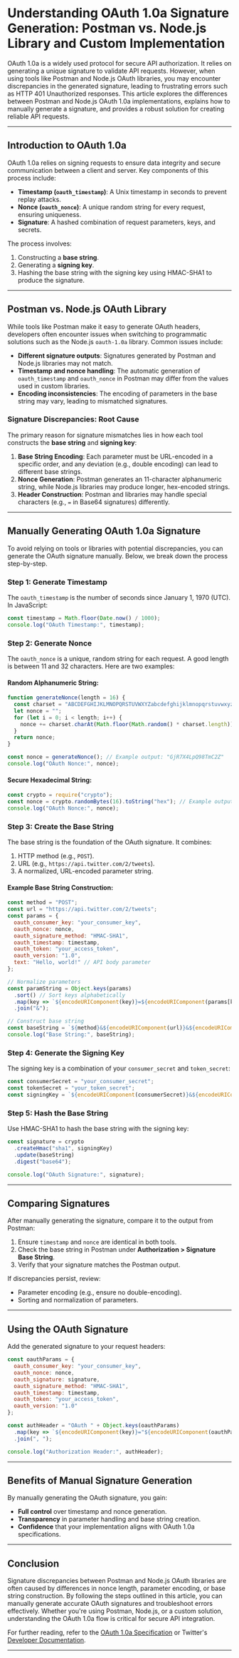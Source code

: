 
# Understanding OAuth 1.0a Signature Generation: Postman vs. Node.js Library and Custom Implementation

OAuth 1.0a is a widely used protocol for secure API authorization. It relies on generating a unique signature to validate API requests. However, when using tools like Postman and Node.js OAuth libraries, you may encounter discrepancies in the generated signature, leading to frustrating errors such as HTTP 401 Unauthorized responses. This article explores the differences between Postman and Node.js OAuth 1.0a implementations, explains how to manually generate a signature, and provides a robust solution for creating reliable API requests.

---

## **Introduction to OAuth 1.0a**
OAuth 1.0a relies on signing requests to ensure data integrity and secure communication between a client and server. Key components of this process include:
- **Timestamp (`oauth_timestamp`)**: A Unix timestamp in seconds to prevent replay attacks.
- **Nonce (`oauth_nonce`)**: A unique random string for every request, ensuring uniqueness.
- **Signature**: A hashed combination of request parameters, keys, and secrets.

The process involves:
1. Constructing a **base string**.
2. Generating a **signing key**.
3. Hashing the base string with the signing key using HMAC-SHA1 to produce the signature.

---

## **Postman vs. Node.js OAuth Library**
While tools like Postman make it easy to generate OAuth headers, developers often encounter issues when switching to programmatic solutions such as the Node.js `oauth-1.0a` library. Common issues include:
- **Different signature outputs**: Signatures generated by Postman and Node.js libraries may not match.
- **Timestamp and nonce handling**: The automatic generation of `oauth_timestamp` and `oauth_nonce` in Postman may differ from the values used in custom libraries.
- **Encoding inconsistencies**: The encoding of parameters in the base string may vary, leading to mismatched signatures.

### **Signature Discrepancies: Root Cause**
The primary reason for signature mismatches lies in how each tool constructs the **base string** and **signing key**:
1. **Base String Encoding**: Each parameter must be URL-encoded in a specific order, and any deviation (e.g., double encoding) can lead to different base strings.
2. **Nonce Generation**: Postman generates an 11-character alphanumeric string, while Node.js libraries may produce longer, hex-encoded strings.
3. **Header Construction**: Postman and libraries may handle special characters (e.g., `=` in Base64 signatures) differently.

---

## **Manually Generating OAuth 1.0a Signature**
To avoid relying on tools or libraries with potential discrepancies, you can generate the OAuth signature manually. Below, we break down the process step-by-step.

### **Step 1: Generate Timestamp**
The `oauth_timestamp` is the number of seconds since January 1, 1970 (UTC). In JavaScript:
```javascript
const timestamp = Math.floor(Date.now() / 1000);
console.log("OAuth Timestamp:", timestamp);
```

### **Step 2: Generate Nonce**
The `oauth_nonce` is a unique, random string for each request. A good length is between 11 and 32 characters. Here are two examples:

#### Random Alphanumeric String:
```javascript
function generateNonce(length = 16) {
  const charset = "ABCDEFGHIJKLMNOPQRSTUVWXYZabcdefghijklmnopqrstuvwxyz0123456789";
  let nonce = "";
  for (let i = 0; i < length; i++) {
    nonce += charset.charAt(Math.floor(Math.random() * charset.length));
  }
  return nonce;
}

const nonce = generateNonce(); // Example output: "GjR7X4LpQ98TmC2Z"
console.log("OAuth Nonce:", nonce);
```

#### Secure Hexadecimal String:
```javascript
const crypto = require("crypto");
const nonce = crypto.randomBytes(16).toString("hex"); // Example output: "e4d909c290d0fb1ca068ffaddf22cbd0"
console.log("OAuth Nonce:", nonce);
```

### **Step 3: Create the Base String**
The base string is the foundation of the OAuth signature. It combines:
1. HTTP method (e.g., `POST`).
2. URL (e.g., `https://api.twitter.com/2/tweets`).
3. A normalized, URL-encoded parameter string.

#### Example Base String Construction:
```javascript
const method = "POST";
const url = "https://api.twitter.com/2/tweets";
const params = {
  oauth_consumer_key: "your_consumer_key",
  oauth_nonce: nonce,
  oauth_signature_method: "HMAC-SHA1",
  oauth_timestamp: timestamp,
  oauth_token: "your_access_token",
  oauth_version: "1.0",
  text: "Hello, world!" // API body parameter
};

// Normalize parameters
const paramString = Object.keys(params)
  .sort() // Sort keys alphabetically
  .map(key => `${encodeURIComponent(key)}=${encodeURIComponent(params[key])}`)
  .join("&");

// Construct base string
const baseString = `${method}&${encodeURIComponent(url)}&${encodeURIComponent(paramString)}`;
console.log("Base String:", baseString);
```

### **Step 4: Generate the Signing Key**
The signing key is a combination of your `consumer_secret` and `token_secret`:
```javascript
const consumerSecret = "your_consumer_secret";
const tokenSecret = "your_token_secret";
const signingKey = `${encodeURIComponent(consumerSecret)}&${encodeURIComponent(tokenSecret)}`;
```

### **Step 5: Hash the Base String**
Use HMAC-SHA1 to hash the base string with the signing key:
```javascript
const signature = crypto
  .createHmac("sha1", signingKey)
  .update(baseString)
  .digest("base64");

console.log("OAuth Signature:", signature);
```

---

## **Comparing Signatures**
After manually generating the signature, compare it to the output from Postman:
1. Ensure `timestamp` and `nonce` are identical in both tools.
2. Check the base string in Postman under **Authorization > Signature Base String**.
3. Verify that your signature matches the Postman output.

If discrepancies persist, review:
- Parameter encoding (e.g., ensure no double-encoding).
- Sorting and normalization of parameters.

---

## **Using the OAuth Signature**
Add the generated signature to your request headers:
```javascript
const oauthParams = {
  oauth_consumer_key: "your_consumer_key",
  oauth_nonce: nonce,
  oauth_signature: signature,
  oauth_signature_method: "HMAC-SHA1",
  oauth_timestamp: timestamp,
  oauth_token: "your_access_token",
  oauth_version: "1.0"
};

const authHeader = "OAuth " + Object.keys(oauthParams)
  .map(key => `${encodeURIComponent(key)}="${encodeURIComponent(oauthParams[key])}"`)
  .join(", ");

console.log("Authorization Header:", authHeader);
```

---

## **Benefits of Manual Signature Generation**
By manually generating the OAuth signature, you gain:
- **Full control** over timestamp and nonce generation.
- **Transparency** in parameter handling and base string creation.
- **Confidence** that your implementation aligns with OAuth 1.0a specifications.

---

## **Conclusion**
Signature discrepancies between Postman and Node.js OAuth libraries are often caused by differences in nonce length, parameter encoding, or base string construction. By following the steps outlined in this article, you can manually generate accurate OAuth signatures and troubleshoot errors effectively. Whether you're using Postman, Node.js, or a custom solution, understanding the OAuth 1.0a flow is critical for secure API integration.

For further reading, refer to the [OAuth 1.0a Specification](https://oauth.net/core/1.0/) or Twitter's [Developer Documentation](https://developer.twitter.com/en/docs).

---
```
